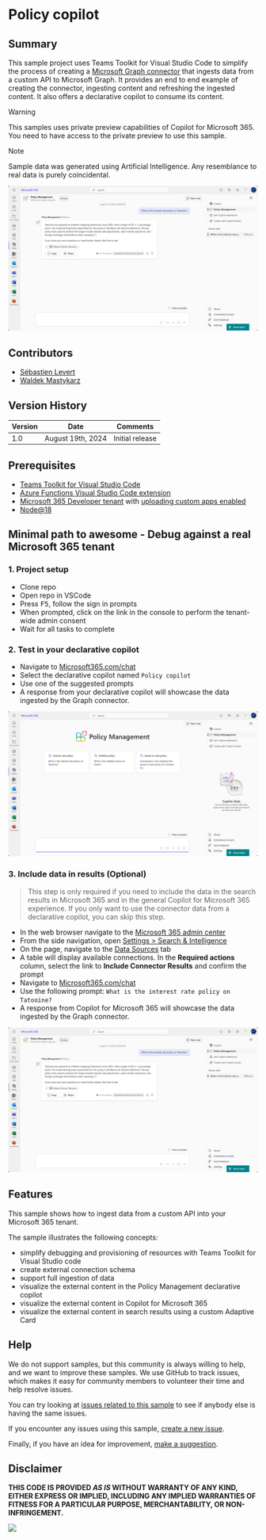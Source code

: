 # Policy copilot

## Summary

This sample project uses Teams Toolkit for Visual Studio Code to simplify the process of creating a [Microsoft Graph connector](https://learn.microsoft.com/graph/connecting-external-content-connectors-overview) that ingests data from a custom API to Microsoft Graph. It provides an end to end example of creating the connector, ingesting content and refreshing the ingested content. It also offers a declarative copilot to consume its content.

> [!WARNING]  
> This samples uses private preview capabilities of Copilot for Microsoft 365. You need to have access to the private preview to use this sample.

> [!NOTE]  
> Sample data was generated using Artificial Intelligence. Any resemblance to real data is purely coincidental.

![Data from custom API displayed in Copilot for Microsoft 365](./assets/connector-copilot-results.png)

## Contributors

- [Sébastien Levert](https://github.com/sebastienlevert)
- [Waldek Mastykarz](https://github.com/waldekmastykarz)

## Version History

Version|Date|Comments
-------|----|--------
1.0|August 19th, 2024|Initial release

## Prerequisites

- [Teams Toolkit for Visual Studio Code](https://marketplace.visualstudio.com/items?itemName=TeamsDevApp.ms-teams-vscode-extension)
- [Azure Functions Visual Studio Code extension](https://marketplace.visualstudio.com/items?itemName=ms-azuretools.vscode-azurefunctions)
- [Microsoft 365 Developer tenant](https://developer.microsoft.com/microsoft-365/dev-program) with [uploading custom apps enabled](https://learn.microsoft.com/microsoftteams/platform/m365-apps/prerequisites#prepare-a-developer-tenant-for-testing)
- [Node@18](https://nodejs.org)

## Minimal path to awesome - Debug against a real Microsoft 365 tenant

### 1. Project setup

- Clone repo
- Open repo in VSCode
- Press <kbd>F5</kbd>, follow the sign in prompts
- When prompted, click on the link in the console to perform the tenant-wide admin consent
- Wait for all tasks to complete

### 2. Test in your declarative copilot

- Navigate to [Microsoft365.com/chat](https://www.microsoft365.com/chat)
- Select the declarative copilot named `Policy copilot`
- Use one of the suggested prompts
- A response from your declarative copilot will showcase the data ingested by the Graph connector.

![Empty connector copilot](./assets/connector-copilot.png)

### 3. Include data in results (Optional)

> This step is only required if you need to include the data in the search results in Microsoft 365 and in the general Copilot for Microsoft 365 experience. If you only want to use the connector data from a declarative copilot, you can skip this step.

- In the web browser navigate to the [Microsoft 365 admin center](https://admin.microsoft.com/)
- From the side navigation, open [Settings > Search & Intelligence](https://admin.microsoft.com/?source=applauncher#/MicrosoftSearch)
- On the page, navigate to the [Data Sources](https://admin.microsoft.com/?source=applauncher#/MicrosoftSearch/connectors) tab
- A table will display available connections. In the **Required actions** column, select the link to **Include Connector Results** and confirm the prompt
- Navigate to [Microsoft365.com/chat](https://www.microsoft365.com/chat)
- Use the following prompt: `What is the interest rate policy on Tatooine?`
- A response from Copilot for Microsoft 365 will showcase the data ingested by the Graph connector.

![Empty connector copilot](./assets/connector-copilot-results.png)

## Features

This sample shows how to ingest data from a custom API into your Microsoft 365 tenant.

The sample illustrates the following concepts:

- simplify debugging and provisioning of resources with Teams Toolkit for Visual Studio code
- create external connection schema
- support full ingestion of data
- visualize the external content in the Policy Management declarative copilot
- visualize the external content in Copilot for Microsoft 365
- visualize the external content in search results using a custom Adaptive Card

## Help

We do not support samples, but this community is always willing to help, and we want to improve these samples. We use GitHub to track issues, which makes it easy for  community members to volunteer their time and help resolve issues.

You can try looking at [issues related to this sample](https://github.com/pnp/graph-connectors-samples/issues?q=label%3A%22sample%3A%nodejs-typescript-policies%22) to see if anybody else is having the same issues.

If you encounter any issues using this sample, [create a new issue](https://github.com/pnp/graph-connectors-samples/issues/new).

Finally, if you have an idea for improvement, [make a suggestion](https://github.com/pnp/graph-connectors-samples/issues/new).

## Disclaimer

**THIS CODE IS PROVIDED *AS IS* WITHOUT WARRANTY OF ANY KIND, EITHER EXPRESS OR IMPLIED, INCLUDING ANY IMPLIED WARRANTIES OF FITNESS FOR A PARTICULAR PURPOSE, MERCHANTABILITY, OR NON-INFRINGEMENT.**

![](https://m365-visitor-stats.azurewebsites.net/SamplesGallery/pnp-graph-connector-nodejs-typescript-policies)
